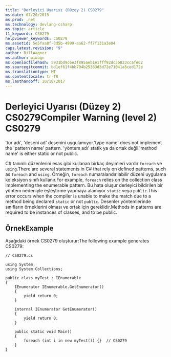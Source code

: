 ```yaml
---
title: "Derleyici Uyarısı (Düzey 2) CS0279"
ms.date: 07/20/2015
ms.prod: .net
ms.technology: devlang-csharp
ms.topic: article
f1_keywords: CS0279
helpviewer_keywords: CS0279
ms.assetid: 5e5faa8f-3d5b-4999-aa62-ff7f131a3e04
caps.latest.revision: "9"
author: BillWagner
ms.author: wiwagn
ms.openlocfilehash: 5931bd9c6e3f895aeb1e1fff92dc5b833ccafe62
ms.sourcegitcommit: bd1ef61f4bb794b25383d3d72e71041a5ced172e
ms.translationtype: MT
ms.contentlocale: tr-TR
ms.lasthandoff: 10/18/2017
---
```

# <a name="compiler-warning-level-2-cs0279"></a><span data-ttu-id="edbfa-102">Derleyici Uyarısı (Düzey 2) CS0279</span><span class="sxs-lookup"><span data-stu-id="edbfa-102">Compiler Warning (level 2) CS0279</span></span>
<span data-ttu-id="edbfa-103">'tür adı', 'deseni ad' desenini uygulamıyor.</span><span class="sxs-lookup"><span data-stu-id="edbfa-103">'type name' does not implement the 'pattern name' pattern.</span></span> <span data-ttu-id="edbfa-104">'yöntem adı' statik ya da ortak değil.</span><span class="sxs-lookup"><span data-stu-id="edbfa-104">'method name' is either static or not public.</span></span>  
  
 <span data-ttu-id="edbfa-105">C# tanımlı düzenlerini esas gibi kullanan birkaç deyimleri vardır `foreach` ve `using`.</span><span class="sxs-lookup"><span data-stu-id="edbfa-105">There are several statements in C# that rely on defined patterns, such as `foreach` and `using`.</span></span> <span data-ttu-id="edbfa-106">Örneğin, `foreach` numaralandırılabilir düzeni uygulama koleksiyon sınıfı kullanır.</span><span class="sxs-lookup"><span data-stu-id="edbfa-106">For example, `foreach` relies on the collection class implementing the enumerable pattern.</span></span> <span data-ttu-id="edbfa-107">Bu hata oluşur derleyici bildirilen bir yöntem nedeniyle eşleştirme yapmaya alamıyor `static` veya `public`.</span><span class="sxs-lookup"><span data-stu-id="edbfa-107">This error occurs when the compiler is unable to make the match due to a method being declared `static` or not `public`.</span></span> <span data-ttu-id="edbfa-108">Desenler yöntemlerinde sınıfların örneklerini olması ve ortak için gereklidir.</span><span class="sxs-lookup"><span data-stu-id="edbfa-108">Methods in patterns are required to be instances of classes, and to be public.</span></span>  
  
## <a name="example"></a><span data-ttu-id="edbfa-109">Örnek</span><span class="sxs-lookup"><span data-stu-id="edbfa-109">Example</span></span>  
 <span data-ttu-id="edbfa-110">Aşağıdaki örnek CS0279 oluşturur:</span><span class="sxs-lookup"><span data-stu-id="edbfa-110">The following example generates CS0279:</span></span>  
  
```  
// CS0279.cs  
  
using System;  
using System.Collections;  
  
public class myTest : IEnumerable  
{  
    IEnumerator IEnumerable.GetEnumerator()  
    {  
        yield return 0;  
    }  
  
    internal IEnumerator GetEnumerator()  
    {  
        yield return 0;  
    }  
  
    public static void Main()  
    {  
        foreach (int i in new myTest()) {}  // CS0279  
    }  
}  
```
